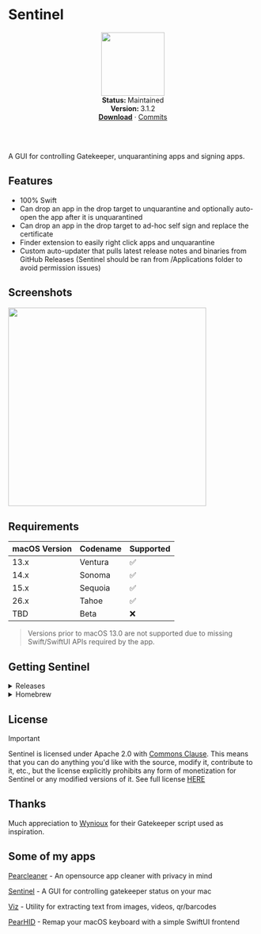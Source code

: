 # Sentinel
<p align="center">
  <img src="https://github.com/user-attachments/assets/dfea9f1c-d3ab-430e-93e4-c2da358db110" width="128" height="128" />
   <br />
   <strong>Status: </strong>Maintained 
   <br />
   <strong>Version: </strong>3.1.2
   <br />
   <a href="https://github.com/alienator88/Sentinel/releases"><strong>Download</strong></a>
    · 
   <a href="https://github.com/alienator88/Sentinel/commits">Commits</a>
   <br />
   <br />
</p>
</br>

A GUI for controlling Gatekeeper, unquarantining apps and signing apps.


## Features
- 100% Swift
- Can drop an app in the drop target to unquarantine and optionally auto-open the app after it is unquarantined
- Can drop an app in the drop target to ad-hoc self sign and replace the certificate
- Finder extension to easily right click apps and unquarantine
- Custom auto-updater that pulls latest release notes and binaries from GitHub Releases (Sentinel should be ran from /Applications folder to avoid permission issues)



## Screenshots

<img src="https://github.com/user-attachments/assets/3cc90bd1-7d9d-43ed-8a0f-7105d72d5eab" align="center" width="400" />

## Requirements
| macOS Version | Codename | Supported |
|---------------|----------|-----------|
| 13.x          | Ventura  | ✅        |
| 14.x          | Sonoma   | ✅        |
| 15.x          | Sequoia  | ✅        |
| 26.x          | Tahoe    | ✅        |
| TBD           | Beta     | ❌        |
> Versions prior to macOS 13.0 are not supported due to missing Swift/SwiftUI APIs required by the app.

## Getting Sentinel

<details>
  <summary>Releases</summary>

> Pre-compiled, always up-to-date versions are available from my releases page.
</details>

<details>
  <summary>Homebrew</summary>
   
> Execute the following command to install via Homebrew:
```
brew install alienator88-sentinel
```
</details>


## License
> [!IMPORTANT]
> Sentinel is licensed under Apache 2.0 with [Commons Clause](https://commonsclause.com/). This means that you can do anything you'd like with the source, modify it, contribute to it, etc., but the license explicitly prohibits any form of monetization for Sentinel or any modified versions of it. See full license [HERE](https://github.com/alienator88/Sentinel/blob/main/LICENSE.md)
> 

## Thanks

Much appreciation to [Wynioux]([https://freemacsoft.net/appcleaner/](https://github.com/wynioux/macOS-GateKeeper-Helper)) for their Gatekeeper script used as inspiration.

## Some of my apps

[Pearcleaner](https://github.com/alienator88/Pearcleaner) - An opensource app cleaner with privacy in mind

[Sentinel](https://github.com/alienator88/Sentinel) - A GUI for controlling gatekeeper status on your mac

[Viz](https://github.com/alienator88/Viz) - Utility for extracting text from images, videos, qr/barcodes

[PearHID](https://github.com/alienator88/PearHID) - Remap your macOS keyboard with a simple SwiftUI frontend
